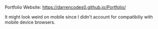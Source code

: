 Portfolio Website: https://darrencodes0.github.io/Portfolio/

It might look weird on mobile since I didn't account for compatibiliy with mobile device browsers.
